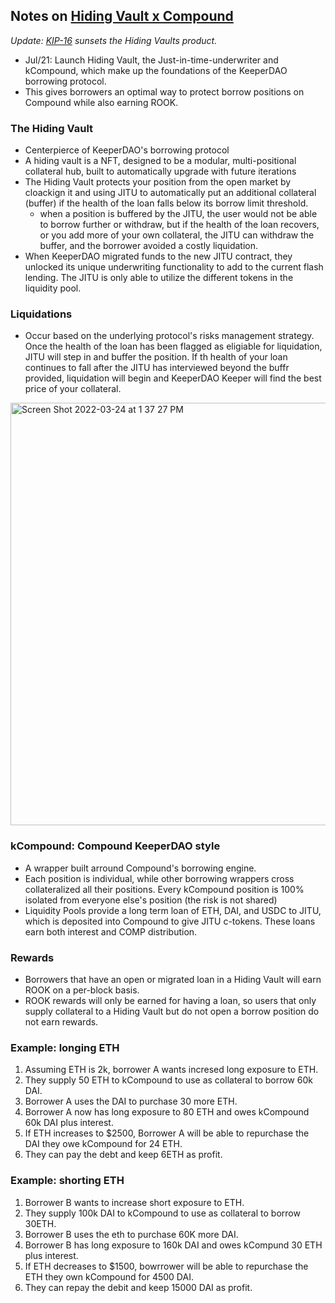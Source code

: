 ## Notes on [Hiding Vault x Compound](https://medium.com/keeperdao/hiding-vault-x-compound-a09ad6c2db80)

*Update: [KIP-16](https://forum.keeperdao.com/t/kip-16-sunset-the-hiding-vaults-product/281) sunsets the Hiding Vaults product.*

* Jul/21: Launch Hiding Vault, the Just-in-time-underwriter and kCompound, which make up the foundations of the KeeperDAO borrowing protocol.
* This gives borrowers an optimal way to protect borrow positions on Compound while also earning ROOK.

### The Hiding Vault

* Centerpierce of KeeperDAO's borrowing protocol
* A hiding vault is a NFT, designed to be a modular, multi-positional collateral hub, built to automatically upgrade with future iterations
* The Hiding Vault protects your position from the open market by cloackign it and using JITU to automatically put an additional collateral (buffer) if the health of the loan falls below its borrow limit threshold. 
  * when a position is buffered by the JITU, the user would not be able to borrow further or withdraw, but if the health of the loan recovers, or you add more of your own collateral, the JITU can withdraw the buffer, and the borrower avoided a costly liquidation.
* When KeeperDAO  migrated funds to the new JITU contract, they unlocked its unique underwriting functionality to add to the current flash lending. The JITU is only able to utilize the different tokens in the liquidity pool.

### Liquidations

* Occur based on the underlying protocol's risks management strategy. Once the health of the loan has been flagged as eligiable for liquidation, JITU will step in and buffer the position. If th health of your loan continues to fall after the JITU has interviewed beyond the buffr provided, liquidation will begin and KeeperDAO Keeper will find the best price of your collateral.
 
<img width="676" alt="Screen Shot 2022-03-24 at 1 37 27 PM" src="https://user-images.githubusercontent.com/1130416/159887327-aaa0cfe7-4821-49ff-ad15-28960cf2ddaf.png">

### kCompound: Compound KeeperDAO style

* A wrapper built arround Compound's borrowing engine.
* Each position is individual, while other borrowing wrappers cross collateralized all their positions. Every kCompound position is 100% isolated from everyone else's position (the risk is not shared)
* Liquidity Pools provide a long term loan of ETH, DAI, and USDC to JITU, which is deposited into Compound to give JITU c-tokens. These loans earn both interest and COMP distribution.

### Rewards

* Borrowers that have an open or migrated loan in a Hiding Vault will earn ROOK on a per-block basis.
* ROOK rewards will only be earned for having a loan, so users that only supply collateral to a Hiding Vault but do not open a borrow position do not earn rewards.


### Example: longing ETH

1. Assuming ETH is 2k, borrower A wants incresed long exposure to ETH.
2. They supply 50 ETH to kCompound to use as collateral to borrow 60k DAI.
3. Borrower A uses the DAI to purchase 30 more ETH.
4. Borrower A now has long exposure to 80 ETH and owes kCompound 60k DAI plus interest.
5. If ETH increases to $2500, Borrower A will be able to repurchase the DAI they owe kCompound for 24 ETH. 
6. They can pay the debt and keep 6ETH as profit.

### Example: shorting ETH

1. Borrower B wants to increase short exposure to ETH. 
2. They supply 100k DAI to kCompound to use as collateral to borrow 30ETH.
3. Borrower B uses the eth to purchase 60K more DAI.
4. Borrower B has long exposure to 160k DAI and owes kCompund 30 ETH plus interest.
5. If ETH decreases to $1500, bowrrower will be able to repurchase the ETH they own kCompound for 4500 DAI.
6. They can repay the debit and keep 15000 DAI as profit.

